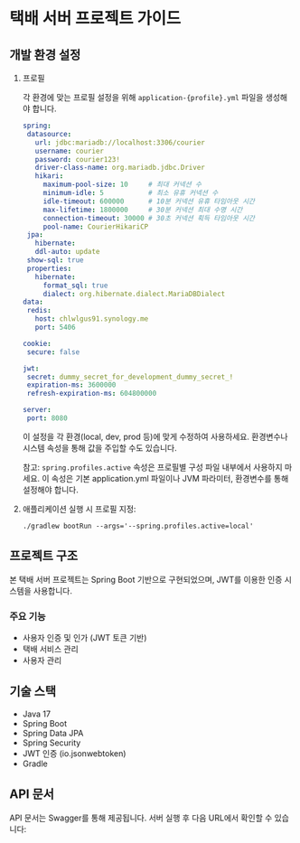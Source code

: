 
# 택배 서버 프로젝트 가이드

## 개발 환경 설정

1. 프로필

   각 환경에 맞는 프로필 설정을 위해 `application-{profile}.yml` 파일을 생성해야 합니다.
   ```yaml
   spring:
    datasource:
      url: jdbc:mariadb://localhost:3306/courier
      username: courier
      password: courier123!
      driver-class-name: org.mariadb.jdbc.Driver
      hikari:
        maximum-pool-size: 10     # 최대 커넥션 수
        minimum-idle: 5           # 최소 유휴 커넥션 수
        idle-timeout: 600000      # 10분 커넥션 유휴 타임아웃 시간
        max-lifetime: 1800000     # 30분 커넥션 최대 수명 시간
        connection-timeout: 30000 # 30초 커넥션 획득 타임아웃 시간
        pool-name: CourierHikariCP
    jpa:
      hibernate:
      ddl-auto: update
    show-sql: true
    properties:
      hibernate:
        format_sql: true
        dialect: org.hibernate.dialect.MariaDBDialect
   data:
    redis:
      host: chlwlgus91.synology.me
      port: 5406
   
   cookie:
    secure: false
   
   jwt:
    secret: dummy_secret_for_development_dummy_secret_!
    expiration-ms: 3600000
    refresh-expiration-ms: 604800000
   
   server:
    port: 8080
   ```
   이 설정을 각 환경(local, dev, prod 등)에 맞게 수정하여 사용하세요. 환경변수나 시스템 속성을 통해 값을 주입할 수도 있습니다.
   
   참고: `spring.profiles.active` 속성은 프로필별 구성 파일 내부에서 사용하지 마세요. 이 속성은 기본 application.yml 파일이나 JVM 파라미터, 환경변수를 통해 설정해야 합니다.

2. 애플리케이션 실행 시 프로필 지정:
   ```
   ./gradlew bootRun --args='--spring.profiles.active=local'
   ```

## 프로젝트 구조

본 택배 서버 프로젝트는 Spring Boot 기반으로 구현되었으며, JWT를 이용한 인증 시스템을 사용합니다.

### 주요 기능
- 사용자 인증 및 인가 (JWT 토큰 기반)
- 택배 서비스 관리
- 사용자 관리

## 기술 스택

- Java 17
- Spring Boot
- Spring Data JPA
- Spring Security
- JWT 인증 (io.jsonwebtoken)
- Gradle

## API 문서

API 문서는 Swagger를 통해 제공됩니다. 서버 실행 후 다음 URL에서 확인할 수 있습니다:
